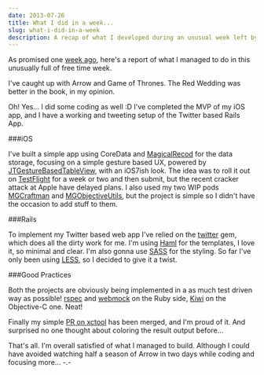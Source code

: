 ```yaml
---
date: 2013-07-26
title: What I did in a week...
slug: what-i-did-in-a-week
description: A recap of what I developed during an unusual week left by myself without neither girlfriend nor friends.
---
```


As promised one <a href="http://amokafullofstuff.wordpress.com/2013/07/17/a-week-of-time/" target="_blank">week ago</a>, here's a report of what I managed to do in this unusually full of free time week.

I've caught up with Arrow and Game of Thrones. The Red Wedding was better in the book, in my opinion.

Oh! Yes... I did some coding as well :D I've completed the MVP of my iOS app, and I have a working and tweeting setup of the Twitter based Rails App.

###iOS

I've built a simple app using CoreData and <a href="https://github.com/magicalpanda/MagicalRecord" target="_blank">MagicalRecod</a> for the data storage, focusing on a simple gesture based UX, powered by <a href="https://github.com/mystcolor/JTGestureBasedTableViewDemo" target="_blank">JTGestureBasedTableView</a>, with an iOS7ish look. The idea was to roll it out on <a href="https://testflightapp.com/" target="_blank">TestFlight</a> for a week or two and then submit, but the recent cracker attack at Apple have delayed plans. I also used my two WIP pods <a href="https://github.com/mokagio/MGCraftman" target="_blank">MGCraftman</a> and <a href="https://github.com/mokagio/MGObjectiveUtils" target="_blank">MGObjectiveUtils</a>, but the project is simple so I didn't have the occasion to add stuff to them.

###Rails

To implement my Twitter based web app I've relied on the <a href="https://github.com/sferik/twitter" target="_blank">twitter</a> gem, which does all the dirty work for me. I'm using <a href="http://haml.info/" target="_blank">Haml</a> for the templates, I love it, so minimal and clear. I'm also gonna use <a href="http://sass-lang.com/" target="_blank">SASS</a> for the styling. So far I've only been using <a href="http://lesscss.org/" target="_blank">LESS</a>, so I decided to give it a twist.

###Good Practices

Both the projects are obviously being implemented in a as much test driven way as possible! <a href="https://github.com/rspec/rspec" target="_blank">rspec</a> and <a href="https://github.com/bblimke/webmock" target="_blank">webmock</a> on the Ruby side, <a href="https://github.com/allending/Kiwi" target="_blank">Kiwi</a> on the Objective-C one. Neat!

Finally my simple <a href="https://github.com/facebook/xctool/pull/106" target="_blank">PR on xctool</a> has been merged, and I'm proud of it. And surprised no one thought about coloring the result output before...

That's all. I'm overall satisfied of what I managed to build. Although I could have avoided watching half a season of Arrow in two days while coding and focusing more... -.-
